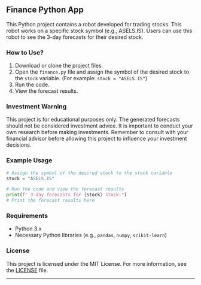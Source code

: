 

## Finance Python App

This Python project contains a robot developed for trading stocks. This robot works on a specific stock symbol (e.g., ASELS.IS). Users can use this robot to see the 3-day forecasts for their desired stock.

### How to Use?

1. Download or clone the project files.
2. Open the `finance.py` file and assign the symbol of the desired stock to the `stock` variable. (For example: `stock = "ASELS.IS"`)
3. Run the code.
4. View the forecast results.

### Investment Warning

This project is for educational purposes only. The generated forecasts should not be considered investment advice. It is important to conduct your own research before making investments. Remember to consult with your financial advisor before allowing this project to influence your investment decisions.

### Example Usage

```python
# Assign the symbol of the desired stock to the stock variable
stock = "ASELS.IS"

# Run the code and view the forecast results
print(f" 3-day forecasts for {stock} stock:")
# Print the forecast results here
```

### Requirements

- Python 3.x
- Necessary Python libraries (e.g., `pandas`, `numpy`, `scikit-learn`)

### License

This project is licensed under the MIT License. For more information, see the [LICENSE](LICENSE) file.

---


